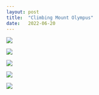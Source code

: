 ```yaml
---
layout: post
title:  "Climbing Mount Olympus"
date:   2022-06-20
---
```


![]({{site.baseurl}}/assets/lazy/2022-06-20--14-49-12.jpeg)

![]({{site.baseurl}}/assets/lazy/2022-06-20--17-20-20.jpeg)

![]({{site.baseurl}}/assets/lazy/2022-06-20--19-29-54.jpeg)

![]({{site.baseurl}}/assets/lazy/2022-06-20--19-29-50.jpeg)

![]({{site.baseurl}}/assets/lazy/2022-06-20--17-22-49.jpeg)
